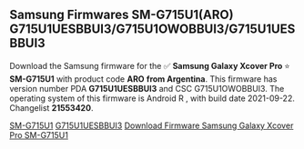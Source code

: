 <h2>Samsung Firmwares SM-G715U1(ARO) G715U1UESBBUI3/G715U1OWOBBUI3/G715U1UESBBUI3</h2>
Download the Samsung firmware for the ✅ <strong>Samsung Galaxy Xcover Pro </strong> ⭐ <strong>SM-G715U1</strong> with product code <strong>ARO</strong> <strong> from Argentina</strong>. This firmware has version number PDA <strong>G715U1UESBBUI3</strong> and CSC G715U1OWOBBUI3. The operating system of this firmware is Android R , with build date 2021-09-22. Changelist <strong>21553420</strong>.


[SM-G715U1](https://samfirm.shop/samsung/model/SM-G715U1)
[G715U1UESBBUI3](https://samfirm.shop/samsung/pda/G715U1UESBBUI3)
[Download Firmware Samsung Galaxy Xcover Pro SM-G715U1](https://samfirm.shop/samsung/firmware/459148)
